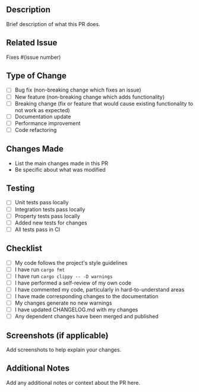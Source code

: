 ## Description
Brief description of what this PR does.

## Related Issue
Fixes #(issue number)

## Type of Change
- [ ] Bug fix (non-breaking change which fixes an issue)
- [ ] New feature (non-breaking change which adds functionality)
- [ ] Breaking change (fix or feature that would cause existing functionality to not work as expected)
- [ ] Documentation update
- [ ] Performance improvement
- [ ] Code refactoring

## Changes Made
- List the main changes made in this PR
- Be specific about what was modified

## Testing
- [ ] Unit tests pass locally
- [ ] Integration tests pass locally
- [ ] Property tests pass locally
- [ ] Added new tests for changes
- [ ] All tests pass in CI

## Checklist
- [ ] My code follows the project's style guidelines
- [ ] I have run `cargo fmt`
- [ ] I have run `cargo clippy -- -D warnings`
- [ ] I have performed a self-review of my own code
- [ ] I have commented my code, particularly in hard-to-understand areas
- [ ] I have made corresponding changes to the documentation
- [ ] My changes generate no new warnings
- [ ] I have updated CHANGELOG.md with my changes
- [ ] Any dependent changes have been merged and published

## Screenshots (if applicable)
Add screenshots to help explain your changes.

## Additional Notes
Add any additional notes or context about the PR here.